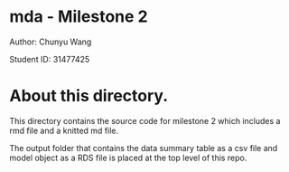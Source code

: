 # mda - Milestone 2

Author: Chunyu Wang

Student ID: 31477425


# About this directory.

This directory contains the source code for milestone 2 which includes a rmd file and a knitted md file.

The output folder that contains the data summary table as a csv file and model object as a RDS file is placed at the top level of this repo.
